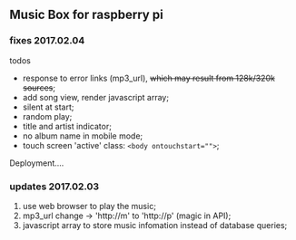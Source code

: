 ## Music Box for raspberry pi

### fixes 2017.02.04

todos

+ response to error links (mp3_url), ~~which may result from 128k/320k sources~~;
+ add song view, render javascript array;
+ silent at start;
+ random play;
+ title and artist indicator;
+ no album name in mobile mode;
+ touch screen 'active' class: `<body ontouchstart="">`;

Deployment....


### updates 2017.02.03

1. use web browser to play the music;
2. mp3_url change -> 'http://m' to 'http://p' (magic in API);
3. javascript array to store music infomation instead of database queries;
